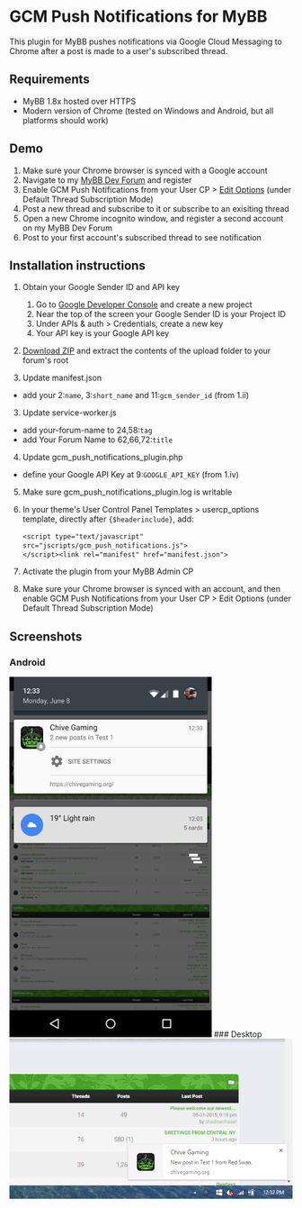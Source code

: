 # GCM Push Notifications for MyBB
This plugin for MyBB pushes notifications via Google Cloud Messaging to Chrome after a post is made to a user's subscribed thread.


## Requirements
- MyBB 1.8x hosted over HTTPS
- Modern version of Chrome (tested on Windows and Android, but all platforms should work)


## Demo
 1. Make sure your Chrome browser is synced with a Google account
 2. Navigate to my [MyBB Dev Forum](https://chivegaming.org/dev/) and register
 3. Enable GCM Push Notifications from your User CP > [Edit Options](https://chivegaming.org/dev/usercp.php?action=options) (under Default Thread Subscription Mode)
 4. Post a new thread and subscribe to it or subscribe to an exisiting thread
 5. Open a new Chrome incognito window, and register a second account on my MyBB Dev Forum
 6. Post to your first account's subscribed thread to see notification


## Installation instructions

 1. Obtain your Google Sender ID and API key
    1. Go to [Google Developer Console](https://console.developers.google.com/) and create a new project
    2. Near the top of the screen your Google Sender ID is your Project ID
    3. Under APIs & auth > Credentials, create a new key
    4. Your API key is your Google API key

 1. [Download ZIP](https://github.com/marcandrews/gcm-push-notifications-for-mybb/archive/master.zip) and extract the contents of the upload folder to your forum's root

 2. Update manifest.json
   - add your 2:`name`, 3:`short_name` and 11:`gcm_sender_id` (from 1.ii)

 3. Update service-worker.js
   - add your-forum-name to 24,58:`tag`
   - add Your Forum Name to 62,66,72:`title`

 4. Update gcm_push_notifications_plugin.php
   - define your Google API Key at 9:`GOOGLE_API_KEY` (from 1.iv)

 5. Make sure gcm_push_notifications_plugin.log is writable

 6. In your theme's User Control Panel Templates > usercp_options template, directly after `{$headerinclude}`, add: 
    ```
    <script type="text/javascript" src="jscripts/gcm_push_notifications.js">
    </script><link rel="manifest" href="manifest.json">
    ```

 7. Activate the plugin from your MyBB Admin CP

 8. Make sure your Chrome browser is synced with an account, and then enable GCM Push Notifications from your User CP > Edit Options (under Default Thread Subscription Mode)


## Screenshots

### Android
<img src=assets/i/android.png width=360 height=640 />
### Desktop
<img src=assets/i/desktop.png />
